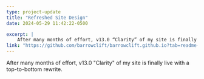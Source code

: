 ```yaml
---
type: project-update
title: "Refreshed Site Design"
date: 2024-05-29 11:42:22-0500

excerpt: |
    After many months of effort, v13.0 “Clarity” of my site is finally live with a top-to-bottom rewrite.
link: "https://github.com/barrowclift/barrowclift.github.io?tab=readme-ov-file#120---home-run"
---
```


After many months of effort, v13.0 "Clarity" of my site is finally live with a top-to-bottom rewrite.